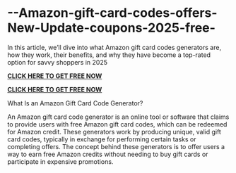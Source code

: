 # --Amazon-gift-card-codes-offers-New-Update-coupons-2025-free-
In this article, we’ll dive into what Amazon gift card codes generators are, how they work, their benefits, and why they have become a top-rated option for savvy shoppers in 2025

**[CLICK HERE TO GET FREE NOW](https://toree.xyz/amazon/)**

 **[CLICK HERE TO GET FREE NOW](https://toree.xyz/amazon/)**

What Is an Amazon Gift Card Code Generator?

An Amazon gift card code generator is an online tool or software that claims to provide users with free Amazon gift card codes, which can be redeemed for Amazon credit. These generators work by producing unique, valid gift card codes, typically in exchange for performing certain tasks or completing offers. The concept behind these generators is to offer users a way to earn free Amazon credits without needing to buy gift cards or participate in expensive promotions.
